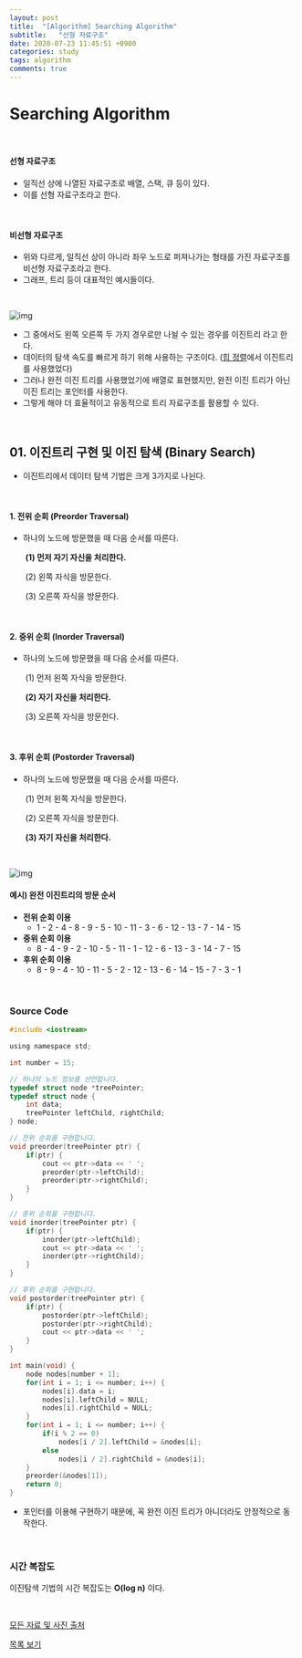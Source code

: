 ```yaml
---
layout: post
title:  "[Algorithm] Searching Algorithm"
subtitle:   "선형 자료구조"
date: 2020-07-23 11:45:51 +0900
categories: study
tags: algorithm
comments: true
---
```


# Searching Algorithm

<br/>

#### 선형 자료구조

* 일직선 상에 나열된 자료구조로 배열, 스택, 큐 등이 있다.
* 이를 선형 자료구조라고 한다.

<br/>

#### 비선형 자료구조

* 위와 다르게, 일직선 상이 아니라 좌우 노드로 퍼져나가는 형태를 가진 자료구조를 비선형 자료구조라고 한다.
* 그래프, 트리 등이 대표적인 예시들이다.

<br/>

![img](https://postfiles.pstatic.net/MjAxODAzMjFfMjYx/MDAxNTIxNTY2NzY4OTI3.b8yIqTXo-LTAd24VTTvBvVUrrmhpgoOB1kZZZc6B-PIg.MlcvZXkLPxps0IXwDEyvdupH-_X8MlE2SAIhQ9ilOcgg.PNG.ndb796/image.png?type=w773)

* 그 중에서도 왼쪽 오른쪽 두 가지 경우로만 나뉠 수 있는 경우를 이진트리 라고 한다.
* 데이터의 탐색 속도를 빠르게 하기 위해 사용하는 구조이다. ([힙 정렬](07_heap-sort.md)에서 이진트리를 사용했었다)
* 그러나 완전 이진 트리를 사용했었기에 배열로 표현했지만, 완전 이진 트리가 아닌 이진 트리는 포인터를 사용한다.
* 그렇게 해야 더 효율적이고 유동적으로 트리 자료구조를 활용할 수 있다.

<br/>

## 01. 이진트리 구현 및 이진 탐색 (Binary Search)

* 이진트리에서 데이터 탐색 기법은 크게 3가지로 나뉜다.

<br/>

#### 1. 전위 순회 (Preorder Traversal)

* 하나의 노드에 방문했을 때 다음 순서를 따른다.

  ​	**(1) 먼저 자기 자신을 처리한다.**

  ​	(2) 왼쪽 자식을 방문한다.

  ​	(3) 오른쪽 자식을 방문한다.

<br/>

#### 2. 중위 순회 (Inorder Traversal)

* 하나의 노드에 방문했을 때 다음 순서를 따른다.

  ​	(1) 먼저 왼쪽 자식을 방문한다.

  ​	**(2) 자기 자신을 처리한다.**

  ​	(3) 오른쪽 자식을 방문한다.

<br/>

#### 3. 후위 순회 (Postorder Traversal)

* 하나의 노드에 방문했을 때 다음 순서를 따른다.

  ​	(1) 먼저 왼쪽 자식을 방문한다.

  ​	(2) 오른쪽 자식을 방문한다.

  ​	**(3) 자기 자신을 처리한다.**

<br/>

![img](https://postfiles.pstatic.net/MjAxODAzMjFfMTAy/MDAxNTIxNTY4NTE0NjAz.xnOMeU4ZjbljDpCnjvBzeMftCqc72qnGELVZNpWXurYg.dxi2tjSse7AihZ-ylEP_sz4ElzF8z1ji1opcUzpGdlgg.PNG.ndb796/image.png?type=w773)

#### 예시) 완전 이진트리의 방문 순서

* **전위 순회 이용**
  * 1 - 2 - 4 - 8 - 9 - 5 - 10 - 11 - 3 - 6 - 12 - 13 - 7 - 14 - 15 
* **중위 순회 이용**
  * 8 - 4 - 9 - 2 - 10 - 5 - 11 - 1 - 12 - 6 - 13 - 3 - 14 - 7 - 15
* **후위 순회 이용**
  * 8 - 9 - 4 - 10 - 11 - 5 - 2 - 12 - 13 - 6 - 14 - 15 - 7 - 3 - 1

<br/>

### Source Code

```c
#include <iostream>

using namespace std;

int number = 15;

// 하나의 노드 정보를 선언합니다. 
typedef struct node *treePointer;
typedef struct node {
	int data;
	treePointer leftChild, rightChild;
} node;

// 전위 순회를 구현합니다.
void preorder(treePointer ptr) {
	if(ptr) {
		cout << ptr->data << ' ';
		preorder(ptr->leftChild);
		preorder(ptr->rightChild);
	}
}

// 중위 순회를 구현합니다. 
void inorder(treePointer ptr) {
	if(ptr) {
		inorder(ptr->leftChild);
		cout << ptr->data << ' ';
		inorder(ptr->rightChild);
	}
}

// 후위 순회를 구현합니다.
void postorder(treePointer ptr) {
	if(ptr) {
		postorder(ptr->leftChild);
		postorder(ptr->rightChild);
		cout << ptr->data << ' ';
	}
} 

int main(void) {
	node nodes[number + 1];
	for(int i = 1; i <= number; i++) {
		nodes[i].data = i;
		nodes[i].leftChild = NULL;
		nodes[i].rightChild = NULL;
	}
	for(int i = 1; i <= number; i++) {
		if(i % 2 == 0)
			nodes[i / 2].leftChild = &nodes[i];
		else
			nodes[i / 2].rightChild = &nodes[i];
	}
	preorder(&nodes[1]);
	return 0;
}
```

* 포인터를 이용해 구현하기 때문에, 꼭 완전 이진 트리가 아니더라도 안정적으로 동작한다.

<br/>

### 시간 복잡도

이진탐색 기법의 시간 복잡도는 **O(log n)** 이다.

<br/>

[모든 자료 및 사진 출처](https://blog.naver.com/PostView.nhn?blogId=ndb796&logNo=221233560789&parentCategoryNo=&categoryNo=&viewDate=&isShowPopularPosts=false&from=postView#)

[목록 보기](../README.md)
